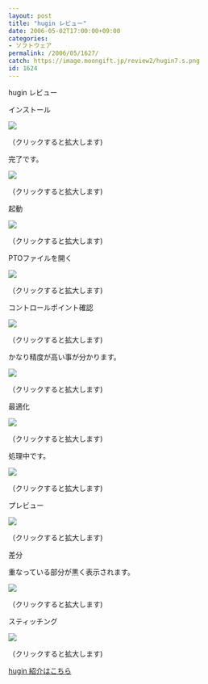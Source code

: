 ```yaml
---
layout: post
title: "hugin レビュー"
date: 2006-05-02T17:00:00+09:00
categories:
- ソフトウェア
permalink: /2006/05/1627/
catch: https://image.moongift.jp/review2/hugin7.s.png
id: 1624
---
```

hugin レビュー  
<!--more-->

インストール

  

[![](https://image.moongift.jp/review2/hugin1.s.png)](https://image.moongift.jp/review2/hugin1.png)  
  
（クリックすると拡大します)

  

完了です。

  

[![](https://image.moongift.jp/review2/hugin2.s.png)](https://image.moongift.jp/review2/hugin2.png)  
  
（クリックすると拡大します)

  

起動

  

[![](https://image.moongift.jp/review2/hugin3.s.png)](https://image.moongift.jp/review2/hugin3.png)  
  
（クリックすると拡大します)

  

PTOファイルを開く

  

[![](https://image.moongift.jp/review2/hugin5.s.png)](https://image.moongift.jp/review2/hugin5.png)  
  
（クリックすると拡大します)

  

コントロールポイント確認

  

  

[![](https://image.moongift.jp/review2/hugin6.s.png)](https://image.moongift.jp/review2/hugin6.png)  
  
（クリックすると拡大します)

  

かなり精度が高い事が分かります。

  

[![](https://image.moongift.jp/review2/hugin7.s.png)](https://image.moongift.jp/review2/hugin7.png)  
  
（クリックすると拡大します)

  

最適化

  

[![](https://image.moongift.jp/review2/hugin8.s.png)](https://image.moongift.jp/review2/hugin8.png)  
  
（クリックすると拡大します)

  

処理中です。

  

[![](https://image.moongift.jp/review2/hugin9.s.png)](https://image.moongift.jp/review2/hugin9.png)  
  
（クリックすると拡大します)

  

プレビュー

  

[![](https://image.moongift.jp/review2/hugin10.s.png)](https://image.moongift.jp/review2/hugin10.png)  
  
（クリックすると拡大します)

  

差分

  

重なっている部分が黒く表示されます。

  

[![](https://image.moongift.jp/review2/hugin11.s.png)](https://image.moongift.jp/review2/hugin11.png)  
  
（クリックすると拡大します)

  

スティッチング

  

[![](https://image.moongift.jp/review2/hugin12.s.png)](https://image.moongift.jp/review2/hugin12.png)  
  
（クリックすると拡大します)

  

[hugin 紹介はこちら](http://oss.moongift.jp/intro/i-1624.html)

